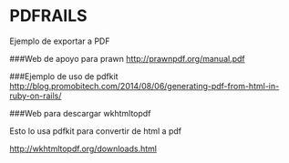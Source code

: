 # PDFRAILS
Ejemplo de exportar a PDF

###Web de apoyo para prawn
http://prawnpdf.org/manual.pdf

###Ejemplo de uso de pdfkit
http://blog.promobitech.com/2014/08/06/generating-pdf-from-html-in-ruby-on-rails/

###Web para descargar wkhtmltopdf

Esto lo usa pdfkit para convertir de html a pdf

http://wkhtmltopdf.org/downloads.html
